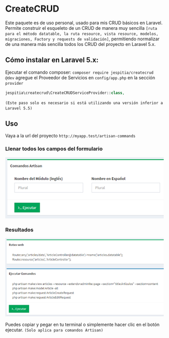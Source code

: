 # CreateCRUD
Este paquete es de uso personal, usado para mis CRUD básicos en Laravel. Permite construir el esqueleto de un CRUD de manera muy sencilla `[ruta para el método datatable, la ruta resource, vista resource, modelos, migraciones, Factory y requests de validación]`, permitiendo normalizar de una manera más sencilla todos los CRUD del proyecto en Laravel 5.x.

## Cómo instalar en Laravel 5.x:
Ejecutar el comando composer: `composer require jespitia/createcrud @dev`
agregue el Proveedor de Servicios en `config/app.php` en la sección `provider`
```php
jespitia\createcrud\CreateCRUDServiceProvider::class,
```
`(Este paso solo es necesario si está utilizando una versión inferior a Laravel 5.5)`

## Uso
Vaya a la url del proyecto `http://myapp.test/artisan-commands`

### Llenar todos los campos del formulario 
![alt text](https://raw.githubusercontent.com/chuchoarte/createcrud/master/src/public/img/form-1.PNG)

### Resultados

![alt text](https://raw.githubusercontent.com/chuchoarte/createcrud/master/src/public/img/form-2.PNG)

Puedes copiar y pegar en tu terminal o simplemente hacer clic en el botón ejecutar. `(Solo aplica para comandos Artisan)`

